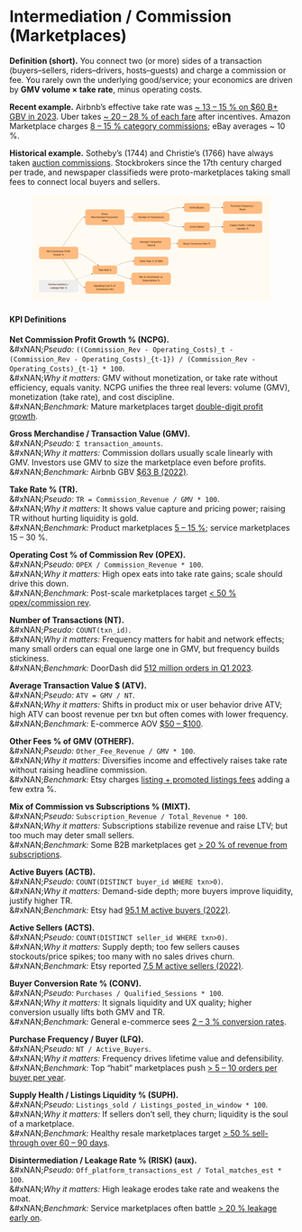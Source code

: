 # Intermediation / Commission (Marketplaces)

**Definition (short).** You connect two (or more) sides of a transaction (buyers–sellers, riders–drivers, hosts–guests) and charge a commission or fee. You rarely own the underlying good/service; your economics are driven by **GMV volume × take rate**, minus operating costs.

**Recent example.** Airbnb’s effective take rate was [\~ 13 – 15 % on $60 B+ GBV in 2023](https://fourweekmba.com/airbnb-take-rate/?utm_source=chatgpt.com). Uber takes [\~ 20 – 28 % of each fare](https://stockanalysis.com/stocks/uber/metrics/?utm_source=chatgpt.com) after incentives. Amazon Marketplace charges [8 – 15 % category commissions](https://productscope.ai/blog/amazon-referral-fee/?utm_source=chatgpt.com); eBay averages \~ 10 %.

**Historical example.** Sotheby’s (1744) and Christie’s (1766) have always taken [auction commissions](https://www.investopedia.com/articles/active-trading/031215/how-real-estate-agent-and-broker-fees-work.asp?utm_source=chatgpt.com). Stockbrokers since the 17th century charged per trade, and newspaper classifieds were proto-marketplaces taking small fees to connect local buyers and sellers.

<figure><img src="../../../.gitbook/assets/image (4).png" alt=""><figcaption></figcaption></figure>

#### KPI Definitions

**Net Commission Profit Growth % (NCPG).**\
&#xNAN;_&#x50;seudo:_ `((Commission_Rev - Operating_Costs)_t - (Commission_Rev - Operating_Costs)_{t-1}) / (Commission_Rev - Operating_Costs)_{t-1} * 100`.\
&#xNAN;_&#x57;hy it matters:_ GMV without monetization, or take rate without efficiency, equals vanity. NCPG unifies the three real levers: volume (GMV), monetization (take rate), and cost discipline.\
&#xNAN;_&#x42;enchmark:_ Mature marketplaces target [double-digit profit growth](https://www.sec.gov/Archives/edgar/data/1559720/000155972024000006/abnb-20231231.htm?utm_source=chatgpt.com).

**Gross Merchandise / Transaction Value (GMV).**\
&#xNAN;_&#x50;seudo:_ `Σ transaction_amounts`.\
&#xNAN;_&#x57;hy it matters:_ Commission dollars usually scale linearly with GMV. Investors use GMV to size the marketplace even before profits.\
&#xNAN;_&#x42;enchmark:_ Airbnb GBV [$63 B (2022)](https://www.sec.gov/Archives/edgar/data/1559720/000155972024000006/abnb-20231231.htm?utm_source=chatgpt.com).

**Take Rate % (TR).**\
&#xNAN;_&#x50;seudo:_ `TR = Commission_Revenue / GMV * 100`.\
&#xNAN;_&#x57;hy it matters:_ It shows value capture and pricing power; raising TR without hurting liquidity is gold.\
&#xNAN;_&#x42;enchmark:_ Product marketplaces [5 – 15 %](https://productscope.ai/blog/amazon-referral-fee/?utm_source=chatgpt.com); service marketplaces 15 – 30 %.

**Operating Cost % of Commission Rev (OPEX).**\
&#xNAN;_&#x50;seudo:_ `OPEX / Commission_Revenue * 100`.\
&#xNAN;_&#x57;hy it matters:_ High opex eats into take rate gains; scale should drive this down.\
&#xNAN;_&#x42;enchmark:_ Post-scale marketplaces target [< 50 % opex/commission rev](https://www.sec.gov/Archives/edgar/data/1559720/000155972024000006/abnb-20231231.htm?utm_source=chatgpt.com).

**Number of Transactions (NT).**\
&#xNAN;_&#x50;seudo:_ `COUNT(txn_id)`.\
&#xNAN;_&#x57;hy it matters:_ Frequency matters for habit and network effects; many small orders can equal one large one in GMV, but frequency builds stickiness.\
&#xNAN;_&#x42;enchmark:_ DoorDash did [512 million orders in Q1 2023](https://ir.doordash.com/news/news-details/2023/DoorDash-Releases-First-Quarter-2023-Financial-Results/default.aspx?utm_source=chatgpt.com).

**Average Transaction Value $ (ATV).**\
&#xNAN;_&#x50;seudo:_ `ATV = GMV / NT`.\
&#xNAN;_&#x57;hy it matters:_ Shifts in product mix or user behavior drive ATV; high ATV can boost revenue per txn but often comes with lower frequency.\
&#xNAN;_&#x42;enchmark:_ E-commerce AOV [$50 – $100](https://www.irpcommerce.com/en/us/ecommercemarketdata.aspx?utm_source=chatgpt.com).

**Other Fees % of GMV (OTHERF).**\
&#xNAN;_&#x50;seudo:_ `Other_Fee_Revenue / GMV * 100`.\
&#xNAN;_&#x57;hy it matters:_ Diversifies income and effectively raises take rate without raising headline commission.\
&#xNAN;_&#x42;enchmark:_ Etsy charges [listing + promoted listings fees](https://investors.etsy.com/overview/key-figures/default.aspx?utm_source=chatgpt.com) adding a few extra %.

**Mix of Commission vs Subscriptions % (MIXT).**\
&#xNAN;_&#x50;seudo:_ `Subscription_Revenue / Total_Revenue * 100`.\
&#xNAN;_&#x57;hy it matters:_ Subscriptions stabilize revenue and raise LTV; but too much may deter small sellers.\
&#xNAN;_&#x42;enchmark:_ Some B2B marketplaces get [> 20 % of revenue from subscriptions](https://investors.etsy.com/overview/key-figures/default.aspx?utm_source=chatgpt.com).

**Active Buyers (ACTB).**\
&#xNAN;_&#x50;seudo:_ `COUNT(DISTINCT buyer_id WHERE txn>0)`.\
&#xNAN;_&#x57;hy it matters:_ Demand-side depth; more buyers improve liquidity, justify higher TR.\
&#xNAN;_&#x42;enchmark:_ Etsy had [95.1 M active buyers (2022)](https://app.stocklight.com/stocks/us/nasdaq-etsy/etsy/annual-reports/nasdaq-etsy-2023-10K-23655284.pdf?utm_source=chatgpt.com).

**Active Sellers (ACTS).**\
&#xNAN;_&#x50;seudo:_ `COUNT(DISTINCT seller_id WHERE txn>0)`.\
&#xNAN;_&#x57;hy it matters:_ Supply depth; too few sellers causes stockouts/price spikes; too many with no sales drives churn.\
&#xNAN;_&#x42;enchmark:_ Etsy reported [7.5 M active sellers (2022)](https://app.stocklight.com/stocks/us/nasdaq-etsy/etsy/annual-reports/nasdaq-etsy-2023-10K-23655284.pdf?utm_source=chatgpt.com).

**Buyer Conversion Rate % (CONV).**\
&#xNAN;_&#x50;seudo:_ `Purchases / Qualified_Sessions * 100`.\
&#xNAN;_&#x57;hy it matters:_ It signals liquidity and UX quality; higher conversion usually lifts both GMV and TR.\
&#xNAN;_&#x42;enchmark:_ General e-commerce sees [2 – 3 % conversion rates](https://www.invespcro.com/cro/conversion-rate-by-industry/?utm_source=chatgpt.com).

**Purchase Frequency / Buyer (LFQ).**\
&#xNAN;_&#x50;seudo:_ `NT / Active_Buyers`.\
&#xNAN;_&#x57;hy it matters:_ Frequency drives lifetime value and defensibility.\
&#xNAN;_&#x42;enchmark:_ Top “habit” marketplaces push [> 5 – 10 orders per buyer per year](https://ir.doordash.com/news/news-details/2023/DoorDash-Releases-First-Quarter-2023-Financial-Results/default.aspx?utm_source=chatgpt.com).

**Supply Health / Listings Liquidity % (SUPH).**\
&#xNAN;_&#x50;seudo:_ `Listings_sold / Listings_posted_in_window * 100`.\
&#xNAN;_&#x57;hy it matters:_ If sellers don’t sell, they churn; liquidity is the soul of a marketplace.\
&#xNAN;_&#x42;enchmark:_ Healthy resale marketplaces target [> 50 % sell-through over 60 – 90 days](https://ir.doordash.com/news/news-details/2023/DoorDash-Releases-First-Quarter-2023-Financial-Results/default.aspx?utm_source=chatgpt.com).

**Disintermediation / Leakage Rate % (RISK) (aux).**\
&#xNAN;_&#x50;seudo:_ `Off_platform_transactions_est / Total_matches_est * 100`.\
&#xNAN;_&#x57;hy it matters:_ High leakage erodes take rate and weakens the moat.\
&#xNAN;_&#x42;enchmark:_ Service marketplaces often battle [> 20 % leakage early on](https://investors.etsy.com/overview/key-figures/default.aspx?utm_source=chatgpt.com).
